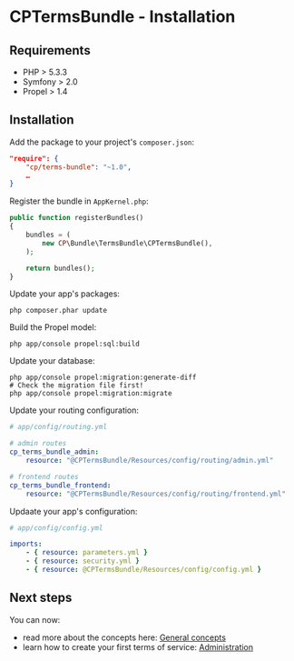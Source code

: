 CPTermsBundle - Installation
=============

Requirements
------------

* PHP > 5.3.3
* Symfony > 2.0
* Propel > 1.4

Installation
------------

Add the package to your project's `composer.json`:

```json
"require": {
	"cp/terms-bundle": "~1.0",
	…
}
```

Register the bundle in `AppKernel.php`:

```php
public function registerBundles()
{
    bundles = (
        new CP\Bundle\TermsBundle\CPTermsBundle(),
    );

    return bundles();
}
```

Update your app's packages:

```
php composer.phar update
```

Build the Propel model:

```
php app/console propel:sql:build
```

Update your database:

```
php app/console propel:migration:generate-diff
# Check the migration file first!
php app/console propel:migration:migrate
```

Update your routing configuration:

```yaml
# app/config/routing.yml

# admin routes
cp_terms_bundle_admin:
    resource: "@CPTermsBundle/Resources/config/routing/admin.yml"

# frontend routes
cp_terms_bundle_frontend:
    resource: "@CPTermsBundle/Resources/config/routing/frontend.yml"
```

Updaate your app's configuration:

```yaml
# app/config/config.yml

imports:
    - { resource: parameters.yml }
    - { resource: security.yml }
    - { resource: @CPTermsBundle/Resources/config/config.yml }
```

Next steps
----------

You can now:

* read more about the concepts here: [General concepts](concepts.md)
* learn how to create your first terms of service: [Administration](admin.md)
